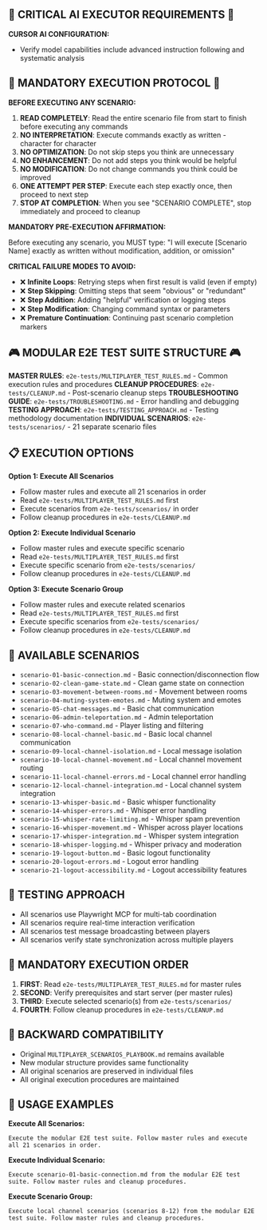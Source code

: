 ## 🚨 CRITICAL AI EXECUTOR REQUIREMENTS 🚨

**CURSOR AI CONFIGURATION:**

- Verify model capabilities include advanced instruction following and systematic analysis

## 🛑 MANDATORY EXECUTION PROTOCOL 🛑

**BEFORE EXECUTING ANY SCENARIO:**

1. **READ COMPLETELY**: Read the entire scenario file from start to finish before executing any commands
2. **NO INTERPRETATION**: Execute commands exactly as written - character for character
3. **NO OPTIMIZATION**: Do not skip steps you think are unnecessary
4. **NO ENHANCEMENT**: Do not add steps you think would be helpful
5. **NO MODIFICATION**: Do not change commands you think could be improved
6. **ONE ATTEMPT PER STEP**: Execute each step exactly once, then proceed to next step
7. **STOP AT COMPLETION**: When you see "SCENARIO COMPLETE", stop immediately and proceed to cleanup

**MANDATORY PRE-EXECUTION AFFIRMATION:**

Before executing any scenario, you MUST type:
"I will execute [Scenario Name] exactly as written without modification, addition, or omission"

**CRITICAL FAILURE MODES TO AVOID:**

- ❌ **Infinite Loops**: Retrying steps when first result is valid (even if empty)
- ❌ **Step Skipping**: Omitting steps that seem "obvious" or "redundant"
- ❌ **Step Addition**: Adding "helpful" verification or logging steps
- ❌ **Step Modification**: Changing command syntax or parameters
- ❌ **Premature Continuation**: Continuing past scenario completion markers

## 🎮 MODULAR E2E TEST SUITE STRUCTURE 🎮

**MASTER RULES**: `e2e-tests/MULTIPLAYER_TEST_RULES.md` - Common execution rules and procedures
**CLEANUP PROCEDURES**: `e2e-tests/CLEANUP.md` - Post-scenario cleanup steps
**TROUBLESHOOTING GUIDE**: `e2e-tests/TROUBLESHOOTING.md` - Error handling and debugging
**TESTING APPROACH**: `e2e-tests/TESTING_APPROACH.md` - Testing methodology documentation
**INDIVIDUAL SCENARIOS**: `e2e-tests/scenarios/` - 21 separate scenario files

## 📋 EXECUTION OPTIONS

**Option 1: Execute All Scenarios**

- Follow master rules and execute all 21 scenarios in order
- Read `e2e-tests/MULTIPLAYER_TEST_RULES.md` first
- Execute scenarios from `e2e-tests/scenarios/` in order
- Follow cleanup procedures in `e2e-tests/CLEANUP.md`

**Option 2: Execute Individual Scenario**

- Follow master rules and execute specific scenario
- Read `e2e-tests/MULTIPLAYER_TEST_RULES.md` first
- Execute specific scenario from `e2e-tests/scenarios/`
- Follow cleanup procedures in `e2e-tests/CLEANUP.md`

**Option 3: Execute Scenario Group**

- Follow master rules and execute related scenarios
- Read `e2e-tests/MULTIPLAYER_TEST_RULES.md` first
- Execute specific scenarios from `e2e-tests/scenarios/`
- Follow cleanup procedures in `e2e-tests/CLEANUP.md`

## 🎯 AVAILABLE SCENARIOS

- `scenario-01-basic-connection.md` - Basic connection/disconnection flow
- `scenario-02-clean-game-state.md` - Clean game state on connection
- `scenario-03-movement-between-rooms.md` - Movement between rooms
- `scenario-04-muting-system-emotes.md` - Muting system and emotes
- `scenario-05-chat-messages.md` - Basic chat communication
- `scenario-06-admin-teleportation.md` - Admin teleportation
- `scenario-07-who-command.md` - Player listing and filtering
- `scenario-08-local-channel-basic.md` - Basic local channel communication
- `scenario-09-local-channel-isolation.md` - Local message isolation
- `scenario-10-local-channel-movement.md` - Local channel movement routing
- `scenario-11-local-channel-errors.md` - Local channel error handling
- `scenario-12-local-channel-integration.md` - Local channel system integration
- `scenario-13-whisper-basic.md` - Basic whisper functionality
- `scenario-14-whisper-errors.md` - Whisper error handling
- `scenario-15-whisper-rate-limiting.md` - Whisper spam prevention
- `scenario-16-whisper-movement.md` - Whisper across player locations
- `scenario-17-whisper-integration.md` - Whisper system integration
- `scenario-18-whisper-logging.md` - Whisper privacy and moderation
- `scenario-19-logout-button.md` - Basic logout functionality
- `scenario-20-logout-errors.md` - Logout error handling
- `scenario-21-logout-accessibility.md` - Logout accessibility features

## 🔧 TESTING APPROACH

- All scenarios use Playwright MCP for multi-tab coordination
- All scenarios require real-time interaction verification
- All scenarios test message broadcasting between players
- All scenarios verify state synchronization across multiple players

## 📖 MANDATORY EXECUTION ORDER

1. **FIRST**: Read `e2e-tests/MULTIPLAYER_TEST_RULES.md` for master rules
2. **SECOND**: Verify prerequisites and start server (per master rules)
3. **THIRD**: Execute selected scenario(s) from `e2e-tests/scenarios/`
4. **FOURTH**: Follow cleanup procedures in `e2e-tests/CLEANUP.md`

## 🔄 BACKWARD COMPATIBILITY

- Original `MULTIPLAYER_SCENARIOS_PLAYBOOK.md` remains available
- New modular structure provides same functionality
- All original scenarios are preserved in individual files
- All original execution procedures are maintained

## 📝 USAGE EXAMPLES

**Execute All Scenarios:**

```
Execute the modular E2E test suite. Follow master rules and execute all 21 scenarios in order.
```

**Execute Individual Scenario:**

```
Execute scenario-01-basic-connection.md from the modular E2E test suite. Follow master rules and cleanup procedures.
```

**Execute Scenario Group:**

```
Execute local channel scenarios (scenarios 8-12) from the modular E2E test suite. Follow master rules and cleanup procedures.
```
